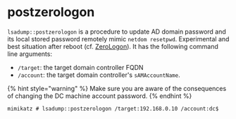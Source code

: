 # postzerologon

`lsadump::postzerologon` is a procedure to update AD domain password and its local stored password remotely mimic `netdom resetpwd`. Experimental and best situation after reboot (cf. [ZeroLogon](https://www.thehacker.recipes/ad/movement/netlogon/zerologon)). It has the following command line arguments:

* `/target`: the target domain controller FQDN
* `/account`: the target domain controller's `sAMAccountName`.

{% hint style="warning" %}
Make sure you are aware of the consequences of changing the DC machine account password.
{% endhint %}

```
mimikatz # lsadump::postzerologon /target:192.168.0.10 /account:dc$
```
